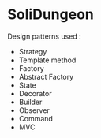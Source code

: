 # SoliDungeon

Design patterns used : 
 - Strategy 
 - Template method
 - Factory
 - Abstract Factory
 - State
 - Decorator
 - Builder
 - Observer
 - Command 
 - MVC
